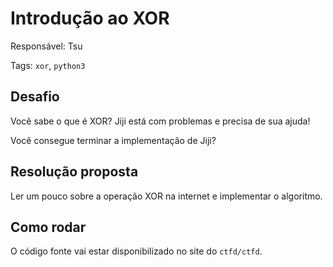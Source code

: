 # Introdução ao XOR

Responsável: Tsu

Tags: `xor`, `python3`

## Desafio

Você sabe o que é XOR? Jiji está com problemas e precisa de sua ajuda!

Você consegue terminar a implementação de Jiji?

## Resolução proposta

Ler um pouco sobre a operação XOR na internet e implementar o algoritmo.

## Como rodar

O código fonte vai estar disponibilizado no site do `ctfd/ctfd`.
